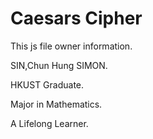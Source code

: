 # Caesars Cipher

This js file owner information.

SIN,Chun Hung SIMON. 

HKUST Graduate. 

Major in Mathematics.

A Lifelong Learner.

